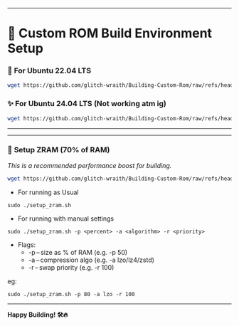 
---

# 🚀 **Custom ROM Build Environment Setup**

### 🐧 **For Ubuntu 22.04 LTS**
```bash
wget https://github.com/glitch-wraith/Building-Custom-Rom/raw/refs/heads/main/setup_ubuntu_22.sh && chmod +x setup_ubuntu_22.sh && ./setup_ubuntu_22.sh && rm setup_ubuntu_22.sh
```

### ✨ **For Ubuntu 24.04 LTS** (Not working atm ig)
```bash
wget https://github.com/glitch-wraith/Building-Custom-Rom/raw/refs/heads/main/setup_ubuntu_24.sh && chmod +x setup_ubuntu_24.sh && sudo ./setup_ubuntu_24.sh && rm setup_ubuntu_24.sh
```

---
---

### 🧠 **Setup ZRAM (70% of RAM)**
*This is a recommended performance boost for building.*
```bash
wget https://github.com/glitch-wraith/Building-Custom-Rom/raw/refs/heads/main/setup_zram.sh && chmod +x setup_zram.sh
```
- For running as Usual
```
sudo ./setup_zram.sh
```
- For running with manual settings
```
sudo ./setup_zram.sh -p <percent> -a <algorithm> -r <priority>
```
- Flags:  
  - -p – size as % of RAM (e.g. -p 50)
  - -a – compression algo (e.g. -a lzo/lz4/zstd)
  - -r – swap priority (e.g. -r 100)
 
eg:
```
sudo ./setup_zram.sh -p 80 -a lzo -r 100
```

---

**Happy Building! 🛠️🔥**
